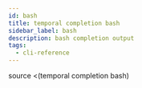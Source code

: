 ```yaml
---
id: bash
title: temporal completion bash
sidebar_label: bash
description: bash completion output
tags:
  - cli-reference
---
```


source <(temporal completion bash)
